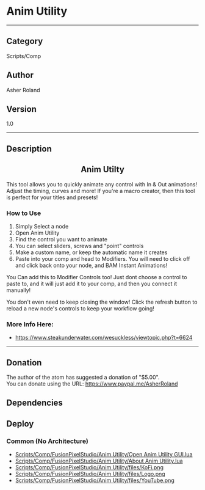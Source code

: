 # Anim Utility
___

## Category
Scripts/Comp

## Author
Asher Roland

## Version
1.0

___

## Description
<h2><center>Anim Utilty</h2>
<p>This tool allows you to quickly animate any control with In & Out animations! Adjust the timing, curves and more! If you're a macro creator, then this tool is perfect for your titles and presets!</p>

<h3>How to Use</h3>
<ol>
	<li>Simply Select a node</li>
	<li>Open Anim Utility</li>
	<li>Find the control you want to animate</li>
	<li>You can select sliders, screws and "point" controls</li>
	<li>Make a custom name, or keep the automatic name it creates</li>
	<li>Paste into your comp and head to Modifiers. You will need to click off and click back onto your node, and BAM Instant Animations!</li>
</ol>

<p>You Can add this to Modifier Controls too! Just dont choose a control to paste to, and it will just add it to your comp, and then you connect it manually!</p>
<p>You don't even need to keep closing the window! Click the refresh button to reload a new node's controls to keep your workflow going!</p>

<h3>More Info Here:</h3>

<ul>
	<li><a href="">https://www.steakunderwater.com/wesuckless/viewtopic.php?t=6624</a></li>
</ul>


___

## Donation
The author of the atom has suggested a donation of "$5.00".  
You can donate using the URL: <a href="https://www.paypal.me/AsherRoland">https://www.paypal.me/AsherRoland</a>
## Dependencies

## Deploy

### Common (No Architecture)

<ul>
<li><a href="https://gitlab.com/WeSuckLess/Reactor/-/blob/master/Atoms/com.AsherRoland.AnimUtility/Scripts/Comp/FusionPixelStudio/Anim Utility/Open Anim Utility GUI.lua?ref_type=heads">Scripts/Comp/FusionPixelStudio/Anim Utility/Open Anim Utility GUI.lua</a></li>
<li><a href="https://gitlab.com/WeSuckLess/Reactor/-/blob/master/Atoms/com.AsherRoland.AnimUtility/Scripts/Comp/FusionPixelStudio/Anim Utility/About Anim Utility.lua?ref_type=heads">Scripts/Comp/FusionPixelStudio/Anim Utility/About Anim Utility.lua</a></li>
<li><a href="https://gitlab.com/WeSuckLess/Reactor/-/blob/master/Atoms/com.AsherRoland.AnimUtility/Scripts/Comp/FusionPixelStudio/Anim Utility/files/KoFi.png?ref_type=heads">Scripts/Comp/FusionPixelStudio/Anim Utility/files/KoFi.png</a></li>
<li><a href="https://gitlab.com/WeSuckLess/Reactor/-/blob/master/Atoms/com.AsherRoland.AnimUtility/Scripts/Comp/FusionPixelStudio/Anim Utility/files/Logo.png?ref_type=heads">Scripts/Comp/FusionPixelStudio/Anim Utility/files/Logo.png</a></li>
<li><a href="https://gitlab.com/WeSuckLess/Reactor/-/blob/master/Atoms/com.AsherRoland.AnimUtility/Scripts/Comp/FusionPixelStudio/Anim Utility/files/YouTube.png?ref_type=heads">Scripts/Comp/FusionPixelStudio/Anim Utility/files/YouTube.png</a></li>
</ul>
